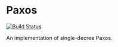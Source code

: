 # Paxos

[![Build Status](https://travis-ci.org/stepchowfun/paxos.svg?branch=master)](https://travis-ci.org/stepchowfun/paxos)

An implementation of single-decree Paxos.
